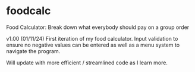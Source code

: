 # foodcalc
Food Calculator: Break down what everybody should pay on a group order


v1.00 (01/11/24)
First iteration of my food calculator. Input validation to ensure no negative
values can be entered as well as a menu system to navigate the program. 

Will update with more efficient / streamlined code as I learn more.
